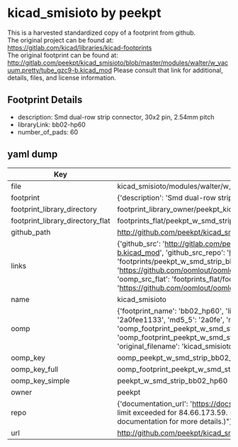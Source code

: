 # kicad_smisioto by peekpt  
This is a harvested standardized copy of a footprint from github.  
The original project can be found at:  
https://gitlab.com/kicad/libraries/kicad-footprints  
The original footprint can be found at:
http://gitlab.com/peekpt/kicad_smisioto/blob/master/modules/walter/w_vacuum.pretty/tube_gzc9-b.kicad_mod
Please consult that link for additional, details, files, and license information.  
## Footprint Details
* description: Smd dual-row strip connector, 30x2 pin, 2.54mm pitch  
* libraryLink: bb02-hp60  
* number_of_pads: 60  
## yaml dump  
| Key | Value |  
| --- | --- |  
| file | kicad_smisioto/modules/walter/w_smd_strip.pretty/bb02-hp60.kicad_mod |  
| footprint | {'description': 'Smd dual-row strip connector, 30x2 pin, 2.54mm pitch', 'libraryLink': 'bb02-hp60', 'number_of_pads': 60} |  
| footprint_library_directory | footprint_library_owner/peekpt_kicad_smisioto |  
| footprint_library_directory_flat | footprints_flat/peekpt_w_smd_strip_bb02_hp60/working |  
| github_path | http://github.com/peekpt/kicad_smisioto/blob/master/modules/walter/w_smd_strip.pretty/bb02-hp60.kicad_mod |  
| links | {'github_src': 'http://gitlab.com/peekpt/kicad_smisioto/blob/master/modules/walter/w_vacuum.pretty/tube_gzc9-b.kicad_mod', 'github_src_repo': 'https://gitlab.com/kicad/libraries/kicad-footprints', 'oomp_bot': 'footprints/peekpt_w_smd_strip_bb02_hp60/working', 'oomp_bot_github': 'https://github.com/oomlout/oomlout_oomp_footprint_bot/tree/main/footprints/peekpt_w_smd_strip_bb02_hp60/working', 'oomp_src_flat': 'footprints_flat/footprints_flat/peekpt_w_smd_strip_bb02_hp60/working', 'oomp_src_flat_github': 'https://github.com/oomlout/oomlout_oomp_footprint_src/tree/main/footprints_flat/peekpt_w_smd_strip_bb02_hp60/working'} |  
| name | kicad_smisioto |  
| oomp | {'footprint_name': 'bb02_hp60', 'library_name': 'w_smd_strip', 'md5': '2a0fee1133a95f91d315efc7edbbb0ff', 'md5_10': '2a0fee1133', 'md5_5': '2a0fe', 'md5_6': '2a0fee', 'oomp_key': 'oomp_peekpt_w_smd_strip_bb02_hp60', 'oomp_key_extra': 'oomp_footprint_peekpt_w_smd_strip_bb02_hp60', 'oomp_key_full': 'oomp_footprint_peekpt_w_smd_strip_bb02_hp60_2a0fee', 'oomp_key_simple': 'peekpt_w_smd_strip_bb02_hp60', 'original_filename': 'kicad_smisioto/modules/walter/w_smd_strip.pretty/bb02-hp60.kicad_mod', 'owner_name': 'peekpt'} |  
| oomp_key | oomp_peekpt_w_smd_strip_bb02_hp60 |  
| oomp_key_full | oomp_footprint_peekpt_w_smd_strip_bb02_hp60 |  
| oomp_key_simple | peekpt_w_smd_strip_bb02_hp60 |  
| owner | peekpt |  
| repo | {'documentation_url': 'https://docs.github.com/rest/overview/resources-in-the-rest-api#rate-limiting', 'message': "API rate limit exceeded for 84.66.173.59. (But here's the good news: Authenticated requests get a higher rate limit. Check out the documentation for more details.)"} |  
| url | http://github.com/peekpt/kicad_smisioto |  

